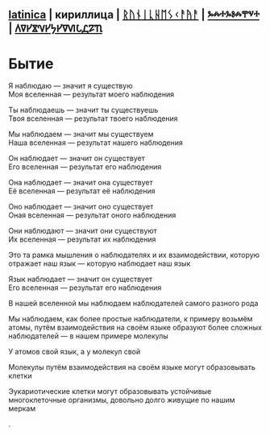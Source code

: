 ## [latinica](../Latn/Byitiye.md) | кириллица | [ᚱᚢᚾᛁᚳᚺᛖᛊᚲᚨᚤᚨ](../Runr/Byitiye.md) | [ⰳⰾⰰⰳⱁⰾⰹⱌⰰ](../Glag/Byitiye.md) | [𐍓𐍠𐍔𐍮𐍝𐍔𐍟𐍔𐍠𐍜𐍡𐍚𐍐𐍴](../Perm/Byitiye.md)

# Бытие

Я наблюдаю — значит я существую  
Моя вселенная — результат моего наблюдения

Ты наблюдаешь — значит ты существуешь  
Твоя вселенная — результат твоего наблюдения

Мы наблюдаем — значит мы существуем  
Наша вселенная — результат нашего наблюдения

Он наблюдает — значит он существует  
Его вселенная — результат его наблюдения

Она наблюдает — значит она существует  
Её вселенная — результат её наблюдения

Оно наблюдает — значит оно существует  
Оная вселенная — результат оного наблюдения

Они наблюдают — значит они существуют  
Их вселенная — результат их наблюдения


Это та рамка мышления о наблюдателях и их взаимодействии, которую отражает наш язык — которую наблюдает наш язык

Язык наблюдает — значит он существует  
Его вселенная — результат его наблюдения

В нашей вселенной мы наблюдаем наблюдателей самого разного рода

Мы наблюдаем, как более простые наблюдатели, к примеру возьмём атомы, путём взаимодействия на своём языке образуют более сложных наблюдателей — в нашем примере молекулы

У атомов свой язык, а у молекул свой

Молекулы путём взаимодействия на своём языке могут образовывать клетки

Эукариотические клетки могут образовывать устойчивые многоклеточные организмы, довольно долго живущие по нашим меркам

.
